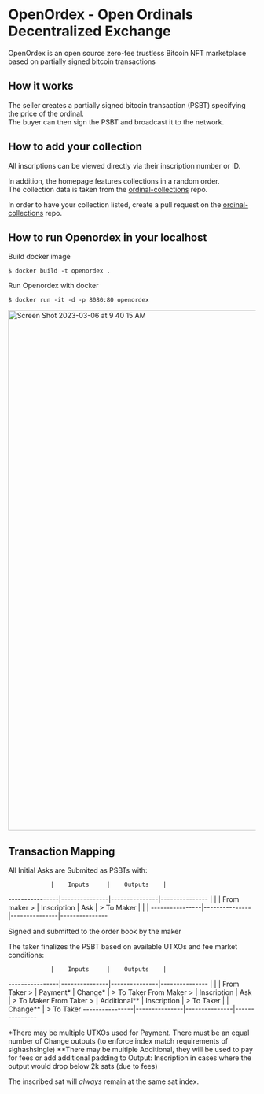 # OpenOrdex - Open Ordinals Decentralized Exchange

OpenOrdex is an open source zero-fee trustless Bitcoin NFT marketplace based on partially signed bitcoin transactions

## How it works
The seller creates a partially signed bitcoin transaction (PSBT) specifying the price of the ordinal.  
The buyer can then sign the PSBT and broadcast it to the network.

## How to add your collection
All inscriptions can be viewed directly via their inscription number or ID.

In addition, the homepage features collections in a random order.  
The collection data is taken from the [ordinal-collections](https://github.com/ordinals-wallet/ordinals-collections) repo.  

In order to have your collection listed, create a pull request on the [ordinal-collections](https://github.com/ordinals-wallet/ordinals-collections) repo.

## How to run Openordex in your localhost

Build docker image
```
$ docker build -t openordex .
```

Run Openordex with docker
```
$ docker run -it -d -p 8080:80 openordex
```
<img width="1057" alt="Screen Shot 2023-03-06 at 9 40 15 AM" src="https://user-images.githubusercontent.com/115091323/223142708-3eb0e8d7-08d7-4854-9d3f-32ddda7f975d.png">

## Transaction Mapping

All Initial Asks are Submited as PSBTs with:

                |    Inputs     |    Outputs    |
----------------|---------------|---------------|---------------
                |               |               |
   From maker > | Inscription   | Ask           | > To Maker
                |               |               |
----------------|---------------|---------------|---------------

Signed and submitted to the order book by the maker

The taker finalizes the PSBT based on available UTXOs and fee market conditions:

                |    Inputs     |    Outputs    |
----------------|---------------|---------------|---------------
                |               |               |
   From Taker > | Payment*      | Change*       | > To Taker
   From Maker > | Inscription   | Ask           | > To Maker
   From Taker > | Additional**  | Inscription   | > To Taker
                |               | Change**      | > To Taker
----------------|---------------|---------------|---------------

*There may be multiple UTXOs used for Payment.  There must be an equal number of Change outputs (to enforce index match requirements of sighashsingle)
**There may be multiple Additional, they will be used to pay for fees or add additional padding to Output: Inscription in cases where the output would drop below 2k sats (due to fees)

The inscribed sat will *always* remain at the same sat index.  
